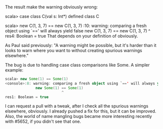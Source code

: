 The result make the warning obviously wrong:

scala> case class C(val s: Int*)
defined class C

scala> new C(1, 3, 7) == new C(1, 3, 7)
<console>:10: warning: comparing a fresh object using `==' will always yield false
              new C(1, 3, 7) == new C(1, 3, 7)
                             ^
res4: Boolean = true
That depends on your definition of obviously.

As Paul said previously: "A warning might be possible, but it's harder than it looks to warn where you want to without creating spurious warnings elsewhere."

The bug is due to handling case class comparisons like Some.  A simpler example:
```scala
scala> new Some(1) == Some(1)
<console>:8: warning: comparing a fresh object using `==' will always yield false
              new Some(1) == Some(1)
                          ^
res1: Boolean = true
```

I can request a pull with a tweak, after I check all the spurious warnings elsewhere, obviously.
I already pushed a fix for this, but it can be improved.  Also, the world of name mangling bugs became more interesting recently with #5652, if you didn't see that one.

